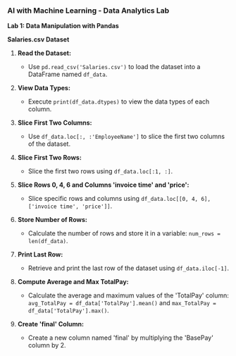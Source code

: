 ### AI with Machine Learning - Data Analytics Lab

**Lab 1: Data Manipulation with Pandas**

**Salaries.csv Dataset**

1. **Read the Dataset:**  
   - Use `pd.read_csv('Salaries.csv')` to load the dataset into a DataFrame named `df_data`.
   
2. **View Data Types:**  
   - Execute `print(df_data.dtypes)` to view the data types of each column.
   
3. **Slice First Two Columns:**  
   - Use `df_data.loc[:, :'EmployeeName']` to slice the first two columns of the dataset.
   
4. **Slice First Two Rows:**  
   - Slice the first two rows using `df_data.loc[:1, :]`.
   
5. **Slice Rows 0, 4, 6 and Columns 'invoice time' and 'price':**  
   - Slice specific rows and columns using `df_data.loc[[0, 4, 6], ['invoice time', 'price']]`.
   
6. **Store Number of Rows:**  
   - Calculate the number of rows and store it in a variable: `num_rows = len(df_data)`.
   
7. **Print Last Row:**  
   - Retrieve and print the last row of the dataset using `df_data.iloc[-1]`.
   
8. **Compute Average and Max TotalPay:**  
   - Calculate the average and maximum values of the 'TotalPay' column: `avg_TotalPay = df_data['TotalPay'].mean()` and `max_TotalPay = df_data['TotalPay'].max()`.
   
9. **Create 'final' Column:**  
   - Create a new column named 'final' by multiplying the 'BasePay' column by 2.
